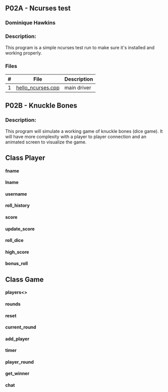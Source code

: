 ## P02A - Ncurses test
### Dominique Hawkins
### Description:
  This program is a simple ncurses test run to make sure it's installed and working properly. 
### Files

|   #   | File     | Description                      |
| :---: | -------- | -------------------------------- |
|   1   |[hello_ncurses.cpp](https://github.com/DomHaw21/2143-OOP-HAWKINS/blob/main/Assignments/P02/hello_ncurses.cpp)|main driver|

## P02B - Knuckle Bones
### Description:
  This program will simulate a working game of knuckle bones (dice game). It will have more complexity with a player to player connection and an animated screen to visualize the game. 

## Class Player
#### fname
#### lname
#### username
#### roll_history
#### score
#### update_score
#### roll_dice
#### high_score
#### bonus_roll

## Class Game
#### players<>
#### rounds
#### reset
#### current_round
#### add_player
#### timer
#### player_round
#### get_winner
#### chat
